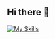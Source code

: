 ## Hi there 👋

<!--
**Flash2over/flash2over** is a ✨ _special_ ✨ repository because its `README.md` (this file) appears on your GitHub profile.

Here are some ideas to get you started:

- 🔭 I’m currently working on ...
- 🌱 I’m currently learning ...
- 👯 I’m looking to collaborate on ...
- 🤔 I’m looking for help with ...
- 💬 Ask me about ...
- 📫 How to reach me: ...
- 😄 Pronouns: ...
- ⚡ Fun fact: ...
-->

[![My Skills](https://skillicons.dev/icons?i=androidstudio,arduino,aws,bash,bootstrap,css,discord,docker,gcp,git,github,gitlab,html,javascript,markdown,maven,mongodb,mysql,linux,nginx,nodejs,php,python,raspberrypi,react,sass,sequelize,stackoverflow,tailwindcss,typescript,vim,vscode,vuejs,wordpress)](https://skillicons.dev)
